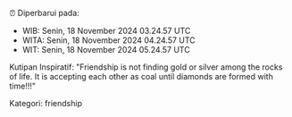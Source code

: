 ⏰ Diperbarui pada:
- WIB: Senin, 18 November 2024 03.24.57 UTC
- WITA: Senin, 18 November 2024 04.24.57 UTC
- WIT: Senin, 18 November 2024 05.24.57 UTC

Kutipan Inspiratif:
"Friendship is not finding gold or silver among the rocks of life. It is accepting each other as coal until diamonds are formed with time!!!"


Kategori: friendship

